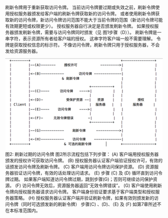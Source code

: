 刷新令牌用于重新获取访问令牌。
当前访问令牌要过期或失效之前，刷新令牌使用授权服务器颁发给客户端的刷新令牌获取新的访问令牌。
或者使用刷新令牌获取新的访问令牌，新访问令牌访问范围不能大于当前令牌的范围（新访问令牌可能有效期更短或权限更少）。
授权服务器自行决定是否颁发刷新令牌。
如果授权服务器颁发刷新令牌，需要与访问令牌同时颁发（见 图1步骤（D））。
刷新令牌是一串字符，表示资源所有者给客户端的授权。
这串字符客户端一般不需要理解。
令牌是获取授权信息的标示符。
不像访问令牌，刷新令牌只用于授权服务器，不会发给资源服务器。

![图2](images/figure-2.png)
   图2: 刷新过期的访问令牌
图2所示流程包括下列步骤：
(A) 客户端用授权服务器颁发的授权许可获取访问令牌。
(B) 授权服务器认证客户端验证授权许可，有效的话颁发访问令牌及刷新令牌。
(C) 客户端用访问令牌访问保护资源。
(D) 资源服务器验证访问令牌，有效的话处理访问请求。
(E) 步骤 (C) 及 (D) 循环直到访问令牌过期。
如果客户端知道访问令牌过期，跳到步骤(G)；否则可继续访问保护资源。
(F) 访问令牌无效后，资源服务器返回“无效令牌错误”。
(G) 客户端使用刷新令牌向授权服务器请求访问令牌。
客户端身份验证要求基于客户端类型和授权服务器策略。
(H) 授权服务器认证客户端并验证刷新令牌，如果有效则颁发新的访问令牌（同时可选颁发新的刷新令牌）
步骤(C) 、(D)、（E) 及 (F) 如第7章所述不在本标准范围内。
